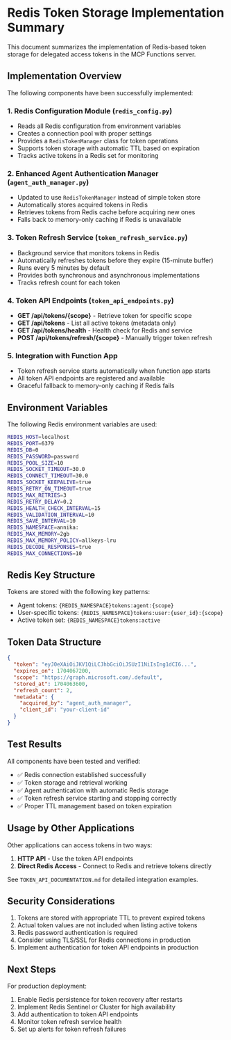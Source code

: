 # Redis Token Storage Implementation Summary

This document summarizes the implementation of Redis-based token storage for delegated access tokens in the MCP Functions server.

## Implementation Overview

The following components have been successfully implemented:

### 1. Redis Configuration Module (`redis_config.py`)
- Reads all Redis configuration from environment variables
- Creates a connection pool with proper settings
- Provides a `RedisTokenManager` class for token operations
- Supports token storage with automatic TTL based on expiration
- Tracks active tokens in a Redis set for monitoring

### 2. Enhanced Agent Authentication Manager (`agent_auth_manager.py`)
- Updated to use `RedisTokenManager` instead of simple token store
- Automatically stores acquired tokens in Redis
- Retrieves tokens from Redis cache before acquiring new ones
- Falls back to memory-only caching if Redis is unavailable

### 3. Token Refresh Service (`token_refresh_service.py`)
- Background service that monitors tokens in Redis
- Automatically refreshes tokens before they expire (15-minute buffer)
- Runs every 5 minutes by default
- Provides both synchronous and asynchronous implementations
- Tracks refresh count for each token

### 4. Token API Endpoints (`token_api_endpoints.py`)
- **GET /api/tokens/{scope}** - Retrieve token for specific scope
- **GET /api/tokens** - List all active tokens (metadata only)
- **GET /api/tokens/health** - Health check for Redis and service
- **POST /api/tokens/refresh/{scope}** - Manually trigger token refresh

### 5. Integration with Function App
- Token refresh service starts automatically when function app starts
- All token API endpoints are registered and available
- Graceful fallback to memory-only caching if Redis fails

## Environment Variables

The following Redis environment variables are used:

```bash
REDIS_HOST=localhost
REDIS_PORT=6379
REDIS_DB=0
REDIS_PASSWORD=password
REDIS_POOL_SIZE=10
REDIS_SOCKET_TIMEOUT=30.0
REDIS_CONNECT_TIMEOUT=30.0
REDIS_SOCKET_KEEPALIVE=true
REDIS_RETRY_ON_TIMEOUT=true
REDIS_MAX_RETRIES=3
REDIS_RETRY_DELAY=0.2
REDIS_HEALTH_CHECK_INTERVAL=15
REDIS_VALIDATION_INTERVAL=10
REDIS_SAVE_INTERVAL=10
REDIS_NAMESPACE=annika:
REDIS_MAX_MEMORY=2gb
REDIS_MAX_MEMORY_POLICY=allkeys-lru
REDIS_DECODE_RESPONSES=true
REDIS_MAX_CONNECTIONS=10
```

## Redis Key Structure

Tokens are stored with the following key patterns:

- Agent tokens: `{REDIS_NAMESPACE}tokens:agent:{scope}`
- User-specific tokens: `{REDIS_NAMESPACE}tokens:user:{user_id}:{scope}`
- Active token set: `{REDIS_NAMESPACE}tokens:active`

## Token Data Structure

```json
{
  "token": "eyJ0eXAiOiJKV1QiLCJhbGciOiJSUzI1NiIsIng1dCI6...",
  "expires_on": 1704067200,
  "scope": "https://graph.microsoft.com/.default",
  "stored_at": 1704063600,
  "refresh_count": 2,
  "metadata": {
    "acquired_by": "agent_auth_manager",
    "client_id": "your-client-id"
  }
}
```

## Test Results

All components have been tested and verified:
- ✅ Redis connection established successfully
- ✅ Token storage and retrieval working
- ✅ Agent authentication with automatic Redis storage
- ✅ Token refresh service starting and stopping correctly
- ✅ Proper TTL management based on token expiration

## Usage by Other Applications

Other applications can access tokens in two ways:

1. **HTTP API** - Use the token API endpoints
2. **Direct Redis Access** - Connect to Redis and retrieve tokens directly

See `TOKEN_API_DOCUMENTATION.md` for detailed integration examples.

## Security Considerations

1. Tokens are stored with appropriate TTL to prevent expired tokens
2. Actual token values are not included when listing active tokens
3. Redis password authentication is required
4. Consider using TLS/SSL for Redis connections in production
5. Implement authentication for token API endpoints in production

## Next Steps

For production deployment:
1. Enable Redis persistence for token recovery after restarts
2. Implement Redis Sentinel or Cluster for high availability
3. Add authentication to token API endpoints
4. Monitor token refresh service health
5. Set up alerts for token refresh failures 